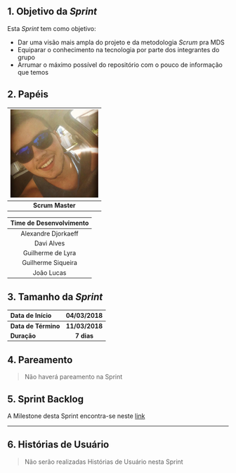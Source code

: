 ## 1. Objetivo da _Sprint_

<p align="justify">Esta <i>Sprint</i> tem como objetivo:</p>

- Dar uma visão mais ampla do projeto e da metodologia _Scrum_ pra MDS
- Equiparar o conhecimento na tecnologia por parte dos integrantes do grupo
- Arrumar o máximo possível do repositório com o pouco de informação que temos

## 2. Papéis

| <img src="https://github.com/RomeuCarvalhoAntunes/2018.1-Reabilitacao-Motora/blob/master/docs/imagens/grupo/Romeu_Antunes.png?raw=true" width="200" height="200"/>
|:--:|
| **Scrum Master**|

| Time de Desenvolvimento |
|:--:|
| Alexandre Djorkaeff |
| Davi Alves |
| Guilherme de Lyra |
| Guilherme Siqueira |
| João Lucas |



## 3. Tamanho da _Sprint_

| Data de Início | 04/03/2018 |
|:--|:--:|
| **Data de Término** | **11/03/2018** |
| **Duração** | **7 dias** |


## 4. Pareamento

> Não haverá pareamento na Sprint


## 5. Sprint Backlog

A Milestone desta Sprint encontra-se neste [link](https://github.com/fga-gpp-mds/2018.1-Reabilitacao-Motora/milestone/1)

-------

## 6. Histórias de Usuário

> Não serão realizadas Histórias de Usuário nesta Sprint
